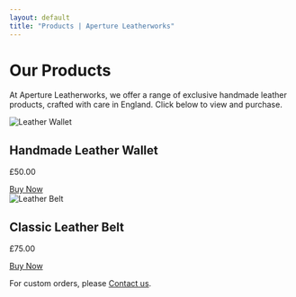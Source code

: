```yaml
---
layout: default
title: "Products | Aperture Leatherworks"
---
```

# Our Products

At Aperture Leatherworks, we offer a range of exclusive handmade leather products, crafted with care in England. Click below to view and purchase.

<div class="products">
  <div class="product">
    <img src="/assets/img/wallet.jpg" alt="Leather Wallet">
    <h2>Handmade Leather Wallet</h2>
    <p>£50.00</p>
    <a href="https://buy.stripe.com/test_checkout_link" class="button">Buy Now</a>
  </div>

  <div class="product">
    <img src="/assets/img/belt.jpg" alt="Leather Belt">
    <h2>Classic Leather Belt</h2>
    <p>£75.00</p>
    <a href="https://buy.stripe.com/test_checkout_link" class="button">Buy Now</a>
  </div>
</div>

For custom orders, please [Contact us](./contact).

